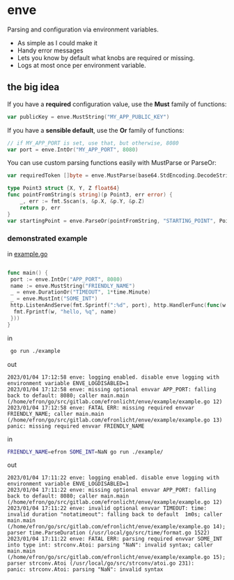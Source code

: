 # enve

Parsing and configuration via environment variables.

- As simple as I could make it
- Handy error messages
- Lets you know by default what knobs are required or missing.
- Logs at most once per environment variable.

## the big idea

If you have a **required** configuration value, use the **Must** family of functions:

```go
var publicKey = enve.MustString("MY_APP_PUBLIC_KEY")
```

If you have a **sensible default**, use the **Or** family of functions:

```go
// if MY_APP_PORT is set, use that, but otherwise, 8080
var port = enve.IntOr("MY_APP_PORT", 8080)
```

You can use custom parsing functions easily with MustParse or ParseOr:

```go
var requiredToken []byte = enve.MustParse(base64.StdEncoding.DecodeString, "REQUIRED_TOKEN_THATS_IN_BASE64_FOR_SOME_REASON")
```

```go
type Point3 struct {X, Y, Z float64}
func pointFromString(s string)(p Point3, err error) {
    _, err := fmt.Sscan(s, &p.X, &p.Y, &p.Z)
    return p, err
}
var startingPoint = enve.ParseOr(pointFromString, "STARTING_POINT", Point3{0, 0, 0})
```

### demonstrated example

in [example.go](./example/example.go)  

```go

func main() {
 port := enve.IntOr("APP_PORT", 8080)
 name := enve.MustString("FRIENDLY_NAME")
 _ = enve.DurationOr("TIMEOUT", 1*time.Minute)
 _ = enve.MustInt("SOME_INT")
 http.ListenAndServe(fmt.Sprintf(":%d", port), http.HandlerFunc(func(w http.ResponseWriter, _ *http.Request) {
  fmt.Fprintf(w, "hello, %q", name)
 }))
}
```

in

```sh
 go run ./example
```

out

```
2023/01/04 17:12:58 enve: logging enabled. disable enve logging with environment variable ENVE_LOGDISABLED=1
2023/01/04 17:12:58 enve: missing optional envvar APP_PORT: falling back to default: 8080; caller main.main (/home/efron/go/src/gitlab.com/efronlicht/enve/example/example.go 12)
2023/01/04 17:12:58 enve: FATAL ERR: missing required envvar FRIENDLY_NAME; caller main.main (/home/efron/go/src/gitlab.com/efronlicht/enve/example/example.go 13)
panic: missing required envvar FRIENDLY_NAME
```

in

```sh
FRIENDLY_NAME=efron SOME_INT=NaN go run ./example/
```

out

```
2023/01/04 17:11:22 enve: logging enabled. disable enve logging with environment variable ENVE_LOGDISABLED=1
2023/01/04 17:11:22 enve: missing optional envvar APP_PORT: falling back to default: 8080; caller main.main (/home/efron/go/src/gitlab.com/efronlicht/enve/example/example.go 12)
2023/01/04 17:11:22 enve: invalid optional envvar TIMEOUT: time: invalid duration "notatimeout": falling back to default  1m0s; caller main.main (/home/efron/go/src/gitlab.com/efronlicht/enve/example/example.go 14); parser time.ParseDuration (/usr/local/go/src/time/format.go 1522)
2023/01/04 17:11:22 enve: FATAL ERR: parsing required envvar SOME_INT into type int: strconv.Atoi: parsing "NaN": invalid syntax; caller main.main (/home/efron/go/src/gitlab.com/efronlicht/enve/example/example.go 15); parser strconv.Atoi (/usr/local/go/src/strconv/atoi.go 231):
panic: strconv.Atoi: parsing "NaN": invalid syntax
```
